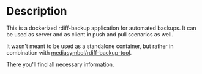 # Description
This is a dockerized rdiff-backup application for automated backups. It can be used as server and as client in push and pull scenarios as well.

It wasn't meant to be used as a standalone container, but rather in combination with [mediasymbol/rdiff-backup-tool](https://github.com/mediasymbol/rdiff-backup-tool).

There you'll find all necessary information.
